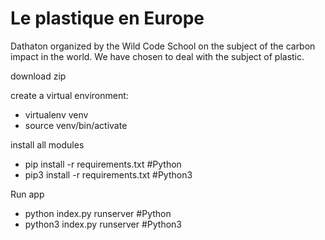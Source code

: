 # Le plastique en Europe
Dathaton organized by the Wild Code School on the subject of the carbon impact in the world. We have chosen to deal with the subject of plastic.

download zip

create a virtual environment:
- virtualenv venv
- source venv/bin/activate

install all modules

- pip install -r requirements.txt #Python
- pip3 install -r requirements.txt #Python3

Run app
- python index.py runserver #Python
- python3 index.py runserver #Python3
